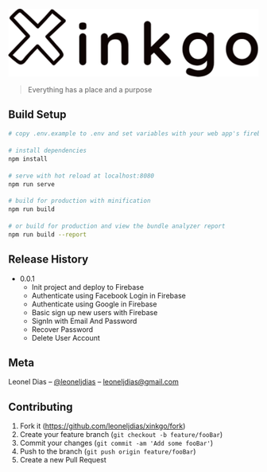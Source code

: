 ![](logo.png)
> Everything has a place and a purpose

## Build Setup

``` bash
# copy .env.example to .env and set variables with your web app's firebase configuration

# install dependencies
npm install

# serve with hot reload at localhost:8080
npm run serve

# build for production with minification
npm run build

# or build for production and view the bundle analyzer report
npm run build --report
```

## Release History

* 0.0.1
    * Init project and deploy to Firebase
    * Authenticate using Facebook Login in Firebase
    * Authenticate using Google in Firebase
    * Basic sign up new users with Firebase
    * SignIn with Email And Password
    * Recover Password
    * Delete User Account

## Meta

Leonel Dias – [@leoneljdias](https://twitter.com/leoneljdias) – leoneljdias@gmail.com

## Contributing

1. Fork it (<https://github.com/leoneljdias/xinkgo/fork>)
2. Create your feature branch (`git checkout -b feature/fooBar`)
3. Commit your changes (`git commit -am 'Add some fooBar'`)
4. Push to the branch (`git push origin feature/fooBar`)
5. Create a new Pull Request
